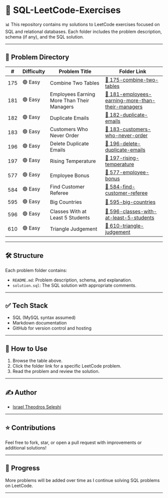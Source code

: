 # 🧠 SQL-LeetCode-Exercises

📊 This repository contains my solutions to LeetCode exercises focused on SQL and relational databases. Each folder includes the problem description, schema (if any), and the SQL solution.

---

## 📂 Problem Directory

| #   | Difficulty | Problem Title                                               | Folder Link                                                         |
|-----|------------|-------------------------------------------------------------|----------------------------------------------------------------------|
| 175 | 🟢 Easy     | Combine Two Tables                                          | [🔗 175-combine-two-tables](./175-combine-two-tables)                |
| 181 | 🟢 Easy     | Employees Earning More Than Their Managers                 | [🔗 181-employees-earning-more-than-their-managers](./181-employees-earning-more-than-their-managers) |
| 182 | 🟢 Easy     | Duplicate Emails                                            | [🔗 182-duplicate-emails](./182-duplicate-emails)                    |
| 183 | 🟢 Easy     | Customers Who Never Order                                  | [🔗 183-customers-who-never-order](./183-customers-who-never-order) |
| 196 | 🟢 Easy     | Delete Duplicate Emails                                     | [🔗 196-delete-duplicate-emails](./196-delete-duplicate-emails)      |
| 197 | 🟢 Easy     | Rising Temperature                                          | [🔗 197-rising-temperature](./197-rising-temperature)                |
| 577 | 🟢 Easy     | Employee Bonus                                              | [🔗 577-employee-bonus](./577-employee-bonus)                        |
| 584 | 🟢 Easy     | Find Customer Referee                                       | [🔗 584-find-customer-referee](./584-find-customer-referee)          |
| 595 | 🟢 Easy     | Big Countries                                               | [🔗 595-big-countries](./595-big-countries)                          |
| 596 | 🟢 Easy     | Classes With at Least 5 Students                            | [🔗 596-classes-with-at-least-5-students](./596-classes-with-at-least-5-students) |
| 610 | 🟢 Easy     | Triangle Judgement                                          | [🔗 610-triangle-judgement](./610-triangle-judgement)                |

---

## 🛠️ Structure

Each problem folder contains:
- `README.md`: Problem description, schema, and explanation.
- `solution.sql`: The SQL solution with appropriate comments.

---

## ✅ Tech Stack

- SQL (MySQL syntax assumed)
- Markdown documentation
- GitHub for version control and hosting

---

## 🚀 How to Use

1. Browse the table above.
2. Click the folder link for a specific LeetCode problem.
3. Read the problem and review the solution.

---

## ✍️ Author

- [Israel Theodros Seleshi](https://github.com/israelseleshi)

---

## ⭐ Contributions

Feel free to fork, star, or open a pull request with improvements or additional solutions!

---

## 📅 Progress

More problems will be added over time as I continue solving SQL problems on LeetCode.

---
